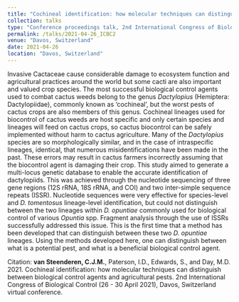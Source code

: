 ```yaml
---
title: "Cochineal identification: how molecular techniques can distinguish between biological control agents and agricultural pests."
collection: talks
type: "Conference proceedings talk, 2nd International Congress of Biological Control (ICBC2)"
permalink: /talks/2021-04-26_ICBC2
venue: "Davos, Switzerland"
date: 2021-04-26
location: "Davos, Switzerland"
---
```


Invasive Cactaceae cause considerable damage to ecosystem function and agricultural
practices around the world but some cacti are also important and valued crop species. The most
successful biological control agents used to combat cactus weeds belong to the
genus *Dactylopius* (Hemiptera: Dactylopiidae), commonly known as ‘cochineal’, but the worst
pests of cactus crops are also members of this genus. Cochineal lineages used for biocontrol of
cactus weeds are host specific and only certain species and lineages will feed on cactus crops,
so cactus biocontrol can be safely implemented without harm to cactus agriculture. Many of
the *Dactylopius* species are so morphologically similar, and in the case of intraspecific lineages,
identical, that numerous misidentifications have been made in the past. These errors may result
in cactus farmers incorrectly assuming that the biocontrol agent is damaging their crop. This
study aimed to generate a multi-locus genetic database to enable the accurate identification of
dactylopiids. This was achieved through the nucleotide sequencing of three gene regions (12S
rRNA, 18S rRNA, and COI) and two inter-simple sequence repeats (ISSR). Nucleotide
sequences were very effective for species-level and *D. tomentosus* lineage-level identification,
but could not distinguish between the two lineages within *D. opuntiae* commonly used for
biological control of various *Opuntia* spp. Fragment analysis through the use of ISSRs
successfully addressed this issue. This is the first time that a method has been developed that
can distinguish between these two *D. opuntiae* lineages. Using the methods developed here,
one can distinguish between what is a potential pest, and what is a beneficial biological control
agent.

Citation: **van Steenderen, C.J.M.**, Paterson, I.D., Edwards, S., and Day, M.D. 2021. Cochineal identification: how molecular techniques can distinguish between biological control agents and agricultural pests. 2nd International Congress of Biological Control (26 - 30 April 2021), Davos, Switzerland virtual conference.
